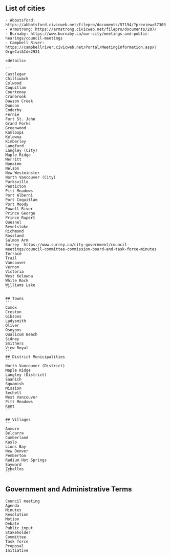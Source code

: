


   ## List of cities 

   
    - Abbotsford: https://abbotsford.civicweb.net/filepro/documents/57194/?preview=57309
    - Armstrong: https://armstrong.civicweb.net/filepro/documents/207/
    - Burnaby: https://www.burnaby.ca/our-city/meetings-and-public-hearings/council-meetings
    - Campbell River: https://campbellriver.civicweb.net/Portal/MeetingInformation.aspx?Org=Cal&Id=2931

    <details>
    
    ```    
    Castlegar
    Chilliwack
    Colwood
    Coquitlam
    Courtenay
    Cranbrook
    Dawson Creek
    Duncan
    Enderby
    Fernie
    Fort St. John
    Grand Forks
    Greenwood
    Kamloops
    Kelowna
    Kimberley
    Langford
    Langley (City)
    Maple Ridge
    Merritt
    Nanaimo
    Nelson
    New Westminster
    North Vancouver (City)
    Parksville
    Penticton
    Pitt Meadows
    Port Alberni
    Port Coquitlam
    Port Moody
    Powell River
    Prince George
    Prince Rupert
    Quesnel
    Revelstoke
    Richmond
    Rossland
    Salmon Arm
    Surrey  https://www.surrey.ca/city-government/council-meetings/council-committee-commission-board-and-task-force-minutes
    Terrace
    Trail
    Vancouver
    Vernon
    Victoria
    West Kelowna
    White Rock
    Williams Lake
    ```
    
    ## Towns
    ```
    Comox
    Creston
    Gibsons
    Ladysmith
    Oliver
    Osoyoos
    Qualicum Beach
    Sidney
    Smithers
    View Royal
    ``` 
    ## District Municipalities
    ```
    North Vancouver (District)
    Maple Ridge
    Langley (District)
    Saanich
    Squamish
    Mission
    Sechelt
    West Vancouver
    Pitt Meadows
    Kent
    ```
    
    ## Villages
    ```
    Anmore
    Belcarra
    Cumberland
    Kaslo
    Lions Bay
    New Denver
    Pemberton
    Radium Hot Springs
    Sayward
    Zeballos
    ```

</details>


## Government and Administrative Terms

```
Council meeting
Agenda
Minutes
Resolution
Motion
Debate
Public input
Stakeholder
Committee
Task force
Proposal
Initiative
```
